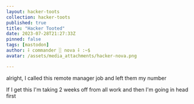```yaml
---
layout: hacker-toots
collection: hacker-toots
published: true
title: "Hacker Tooted"
date: 2023-07-28T21:27:33Z
pinned: false
tags: [mastodon]
author: ⸸ commander ░ nova ⸸ :~$
avatar: /assets/media_attachments/hacker-nova.png

---
```


<p>alright, I called this remote manager job and left them my number</p><p>If I get this I&#39;m taking 2 weeks off from all work and then I&#39;m going in head first</p>


